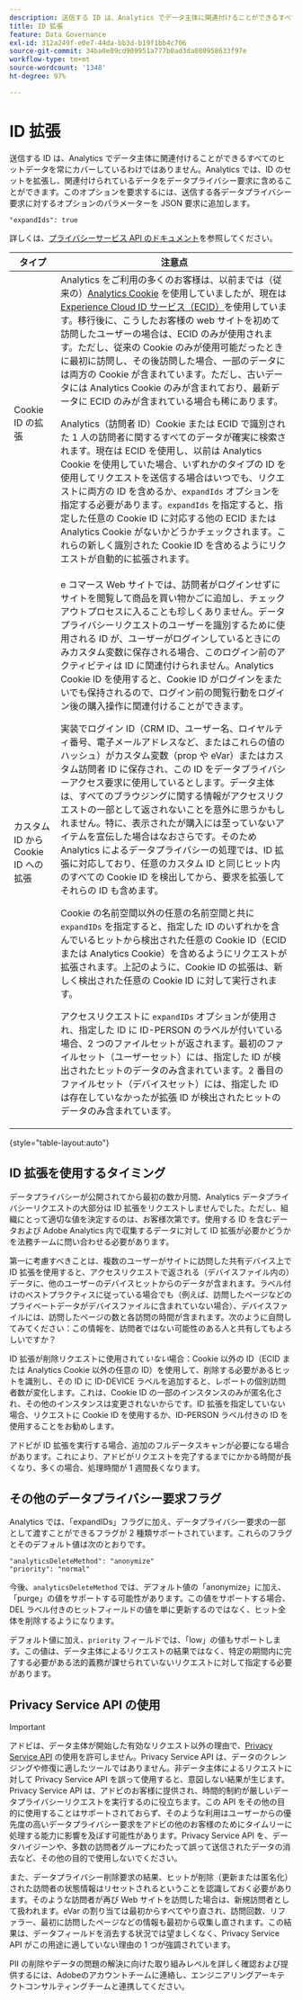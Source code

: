 ```yaml
---
description: 送信する ID は、Analytics でデータ主体に関連付けることができるすべてのヒットデータを常にカバーしているわけではありません。Analytics では、ID のセットを拡張し、関連付けられているデータをデータプライバシー要求に含めることができます。このオプションを要求するには、送信する各データプライバシー要求に対するオプションのパラメーターを JSON 要求に追加します
title: ID 拡張
feature: Data Governance
exl-id: 312a249f-e0e7-44da-bb3d-b19f1bb4c706
source-git-commit: 34ba0e09cd909951a777b0ad3da080958633f97e
workflow-type: tm+mt
source-wordcount: '1348'
ht-degree: 97%

---
```


# ID 拡張

送信する ID は、Analytics でデータ主体に関連付けることができるすべてのヒットデータを常にカバーしているわけではありません。Analytics では、ID のセットを拡張し、関連付けられているデータをデータプライバシー要求に含めることができます。このオプションを要求するには、送信する各データプライバシー要求に対するオプションのパラメーターを JSON 要求に追加します。

```
"expandIds": true
```

詳しくは、[プライバシーサービス API のドキュメント](https://experienceleague.adobe.com/docs/experience-platform/privacy/api/overview.html?lang=ja)を参照してください。


| タイプ | 注意点 |
| --- | --- |
| Cookie ID の拡張 | Analytics をご利用の多くのお客様は、以前までは（従来の）[Analytics Cookie](https://experienceleague.adobe.com/docs/core-services/interface/administration/ec-cookies/cookies-privacy.html?lang=ja) を使用していましたが、現在は [Experience Cloud  ID サービス（ECID）](https://experienceleague.adobe.com/docs/id-service/using/home.html?lang=ja)を使用しています。移行後に、こうしたお客様の web サイトを初めて訪問したユーザーの場合は、ECID のみが使用されます。ただし、従来の Cookie のみが使用可能だったときに最初に訪問し、その後訪問した場合、一部のデータには両方の Cookie が含まれています。ただし、古いデータには Analytics Cookie のみが含まれており、最新データに ECID のみが含まれている場合も稀にあります。<p>Analytics（訪問者 ID）Cookie または ECID で識別された 1 人の訪問者に関するすべてのデータが確実に検索されます。現在は ECID を使用し、以前は Analytics Cookie を使用していた場合、いずれかのタイプの ID を使用してリクエストを送信する場合はいつでも、リクエストに両方の ID を含めるか、`expandIds` オプションを指定する必要があります。`expandIds` を指定すると、指定した任意の Cookie ID に対応する他の ECID または Analytics Cookie がないかどうかチェックされます。これらの新しく識別された Cookie ID を含めるようにリクエストが自動的に拡張されます。 |
| カスタム ID から Cookie ID への拡張 | e コマース Web サイトでは、訪問者がログインせずにサイトを閲覧して商品を買い物かごに追加し、チェックアウトプロセスに入ることも珍しくありません。データプライバシーリクエストのユーザーを識別するために使用される ID が、ユーザーがログインしているときにのみカスタム変数に保存される場合、このログイン前のアクティビティは ID に関連付けられません。Analytics Cookie ID を使用すると、Cookie ID がログインをまたいでも保持されるので、ログイン前の閲覧行動をログイン後の購入操作に関連付けることができます。<p>実装でログイン ID（CRM ID、ユーザー名、ロイヤルティ番号、電子メールアドレスなど、またはこれらの値のハッシュ）がカスタム変数（prop や eVar）またはカスタム訪問者 ID に保存され、この ID をデータプライバシーアクセス要求に使用しているとします。データ主体は、すべてのブラウジングに関する情報がアクセスリクエストの一部として返されないことを意外に思うかもしれません。特に、表示されたが購入には至っていないアイテムを宣伝した場合はなおさらです。そのため Analytics によるデータプライバシーの処理では、ID 拡張に対応しており、任意のカスタム ID と同じヒット内のすべての Cookie ID を検出してから、要求を拡張してそれらの ID も含めます。<p>Cookie の名前空間以外の任意の名前空間と共に `expandIDs` を指定すると、指定した ID のいずれかを含んでいるヒットから検出された任意の Cookie ID（ECID または Analytics Cookie）を含めるようにリクエストが拡張されます。上記のように、Cookie ID の拡張は、新しく検出された任意の Cookie ID に対して実行されます。<p>アクセスリクエストに `expandIDs` オプションが使用され、指定した ID に ID-PERSON のラベルが付いている場合、2 つのファイルセットが返されます。最初のファイルセット（ユーザーセット）には、指定した ID が検出されたヒットのデータのみ含まれています。2 番目のファイルセット（デバイスセット）には、指定した ID は存在していなかったが拡張 ID が検出されたヒットのデータのみ含まれています。 |

{style="table-layout:auto"}

## ID 拡張を使用するタイミング

データプライバシーが公開されてから最初の数か月間、Analytics データプライバシーリクエストの大部分は ID 拡張をリクエストしませんでした。ただし、組織にとって適切な値を決定するのは、お客様次第です。使用する ID を含むデータおよび Adobe Analytics 内で収集するデータに対して ID 拡張が必要かどうかを法務チームに問い合わせる必要があります。

第一に考慮すべきことは、複数のユーザーがサイトに訪問した共有デバイス上で ID 拡張を使用すると、アクセスリクエストで返される（デバイスファイル内の）データに、他のユーザーのデバイスヒットからのデータが含まれます。ラベル付けのベストプラクティスに従っている場合でも（例えば、訪問したページなどのプライベートデータがデバイスファイルに含まれていない場合）、デバイスファイルには、訪問したページの数と各訪問の時間が含まれます。次のように自問してみてください：この情報を、訪問者ではない可能性のある人と共有してもよろしいですか？

ID 拡張が削除リクエストに使用されて&#x200B;*いない*&#x200B;場合：Cookie 以外の ID（ECID または Analytics Cookie 以外の任意の ID）を使用して、削除する必要があるヒットを識別し、その ID に ID-DEVICE ラベルを追加すると、レポートの個別訪問者数が変化します。これは、Cookie ID の一部のインスタンスのみが匿名化され、その他のインスタンスは変更されないからです。ID 拡張を指定していない場合、リクエストに Cookie ID を使用するか、ID-PERSON ラベル付きの ID を使用することをお勧めします。

アドビが ID 拡張を実行する場合、追加のフルデータスキャンが必要になる場合があります。これにより、アドビがリクエストを完了するまでにかかる時間が長くなり、多くの場合、処理時間が 1 週間長くなります。

## その他のデータプライバシー要求フラグ

Analytics では、「expandIDs」フラグに加え、データプライバシー要求の一部として渡すことができるフラグが 2 種類サポートされています。これらのフラグとそのデフォルト値は次のとおりです。

```
"analyticsDeleteMethod": "anonymize"
"priority": "normal"
```

今後、`analyticsDeleteMethod` では、デフォルト値の「anonymize」に加え、「purge」の値をサポートする可能性があります。この値をサポートする場合、DEL ラベル付きのヒットフィールドの値を単に更新するのではなく、ヒット全体を削除するようになります。

デフォルト値に加え、`priority` フィールドでは、「low」の値もサポートします。この値は、データ主体によるリクエストの結果ではなく、特定の期間内に完了する必要がある法的義務が課せられていないリクエストに対して指定する必要があります。

## Privacy Service API の使用

>[!IMPORTANT]
>
>アドビは、データ主体が開始した有効なリクエスト以外の理由で、[Privacy Service API](https://experienceleague.adobe.com/docs/experience-platform/privacy/api/overview.html?lang=ja) の使用を許可しません。Privacy Service API は、データのクレンジングや修復に適したツールではありません。非データ主体によるリクエストに対して Privacy Service API を誤って使用すると、意図しない結果が生じます。Privacy Service API は、アドビのお客様に提供され、時間的制約が厳しいデータプライバシーリクエストを実行するのに役立ちます。この API をその他の目的に使用することはサポートされておらず、そのような利用はユーザーからの優先度の高いデータプライバシー要求をアドビの他のお客様のためにタイムリーに処理する能力に影響を及ぼす可能性があります。Privacy Service API を、データハイジーンや、多数の訪問者グループにわたって誤って送信されたデータの消去など、その他の目的で使用しないでください。

また、データプライバシー削除要求の結果、ヒットが削除（更新または匿名化）された訪問者の状態情報はリセットされるということを認識しておく必要があります。そのような訪問者が再び Web サイトを訪問した場合は、新規訪問者として扱われます。eVar の割り当ては最初からすべてやり直され、訪問回数、リファラー、最初に訪問したページなどの情報も最初から収集し直されます。この結果は、データフィールドを消去する状況では望ましくなく、Privacy Service API がこの用途に適していない理由の 1 つが強調されています。

PII の削除やデータの問題の解決に向けた取り組みレベルを詳しく確認および提供するには、Adobeのアカウントチームに連絡し、エンジニアリングアーキテクトコンサルティングチームと連携してください。
